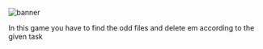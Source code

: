 ![banner](https://github.com/user-attachments/assets/9e191843-f2cc-402a-b7f4-7b733053e3e9)


In this game you have to find the odd files and delete em according to the given task
